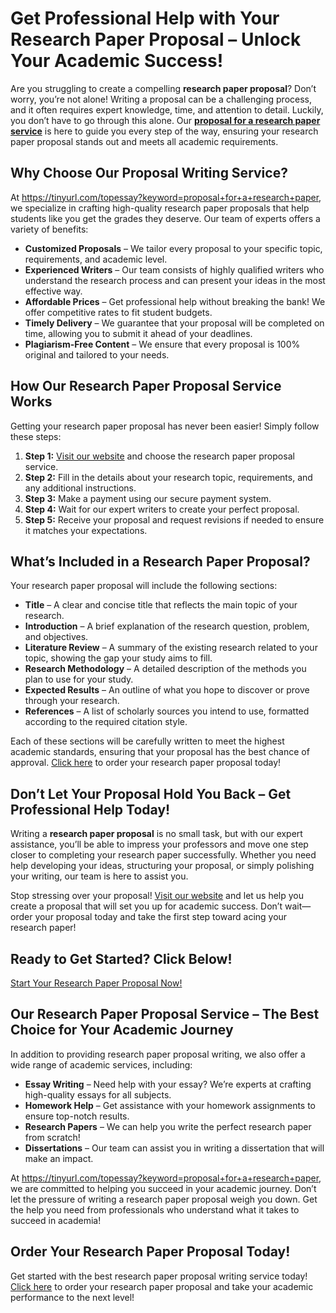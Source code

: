 # Get Professional Help with Your Research Paper Proposal – Unlock Your Academic Success!

Are you struggling to create a compelling **research paper proposal**? Don’t worry, you’re not alone! Writing a proposal can be a challenging process, and it often requires expert knowledge, time, and attention to detail. Luckily, you don’t have to go through this alone. Our [**proposal for a research paper service**](https://tinyurl.com/topessay?keyword=proposal+for+a+research+paper) is here to guide you every step of the way, ensuring your research paper proposal stands out and meets all academic requirements.

## Why Choose Our Proposal Writing Service?

At https://tinyurl.com/topessay?keyword=proposal+for+a+research+paper, we specialize in crafting high-quality research paper proposals that help students like you get the grades they deserve. Our team of experts offers a variety of benefits:

- **Customized Proposals** – We tailor every proposal to your specific topic, requirements, and academic level.
- **Experienced Writers** – Our team consists of highly qualified writers who understand the research process and can present your ideas in the most effective way.
- **Affordable Prices** – Get professional help without breaking the bank! We offer competitive rates to fit student budgets.
- **Timely Delivery** – We guarantee that your proposal will be completed on time, allowing you to submit it ahead of your deadlines.
- **Plagiarism-Free Content** – We ensure that every proposal is 100% original and tailored to your needs.

## How Our Research Paper Proposal Service Works

Getting your research paper proposal has never been easier! Simply follow these steps:

1. **Step 1:** [Visit our website](https://tinyurl.com/topessay?keyword=proposal+for+a+research+paper) and choose the research paper proposal service.
2. **Step 2:** Fill in the details about your research topic, requirements, and any additional instructions.
3. **Step 3:** Make a payment using our secure payment system.
4. **Step 4:** Wait for our expert writers to create your perfect proposal.
5. **Step 5:** Receive your proposal and request revisions if needed to ensure it matches your expectations.

## What’s Included in a Research Paper Proposal?

Your research paper proposal will include the following sections:

- **Title** – A clear and concise title that reflects the main topic of your research.
- **Introduction** – A brief explanation of the research question, problem, and objectives.
- **Literature Review** – A summary of the existing research related to your topic, showing the gap your study aims to fill.
- **Research Methodology** – A detailed description of the methods you plan to use for your study.
- **Expected Results** – An outline of what you hope to discover or prove through your research.
- **References** – A list of scholarly sources you intend to use, formatted according to the required citation style.

Each of these sections will be carefully written to meet the highest academic standards, ensuring that your proposal has the best chance of approval. [Click here](https://tinyurl.com/topessay?keyword=proposal+for+a+research+paper) to order your research paper proposal today!

## Don’t Let Your Proposal Hold You Back – Get Professional Help Today!

Writing a **research paper proposal** is no small task, but with our expert assistance, you’ll be able to impress your professors and move one step closer to completing your research paper successfully. Whether you need help developing your ideas, structuring your proposal, or simply polishing your writing, our team is here to assist you.

Stop stressing over your proposal! [Visit our website](https://tinyurl.com/topessay?keyword=proposal+for+a+research+paper) and let us help you create a proposal that will set you up for academic success. Don’t wait—order your proposal today and take the first step toward acing your research paper!

## Ready to Get Started? Click Below!

[Start Your Research Paper Proposal Now!](https://tinyurl.com/topessay?keyword=proposal+for+a+research+paper)

## Our Research Paper Proposal Service – The Best Choice for Your Academic Journey

In addition to providing research paper proposal writing, we also offer a wide range of academic services, including:

- **Essay Writing** – Need help with your essay? We’re experts at crafting high-quality essays for all subjects.
- **Homework Help** – Get assistance with your homework assignments to ensure top-notch results.
- **Research Papers** – We can help you write the perfect research paper from scratch!
- **Dissertations** – Our team can assist you in writing a dissertation that will make an impact.

At https://tinyurl.com/topessay?keyword=proposal+for+a+research+paper, we are committed to helping you succeed in your academic journey. Don’t let the pressure of writing a research paper proposal weigh you down. Get the help you need from professionals who understand what it takes to succeed in academia!

## Order Your Research Paper Proposal Today!

Get started with the best research paper proposal writing service today! [Click here](https://tinyurl.com/topessay?keyword=proposal+for+a+research+paper) to order your research paper proposal and take your academic performance to the next level!
